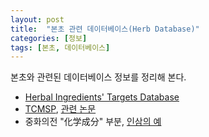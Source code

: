 ```yaml
---
layout: post
title:  "본초 관련 데이터베이스(Herb Database)"
categories: [정보]
tags: [본초, 데이터베이스]
---
```


본초와 관련된 데이터베이스 정보를 정리해 본다.

* [Herbal Ingredients' Targets Database](http://lifecenter.sgst.cn/hit/welcome.html)
* [TCMSP](http://lsp.nwu.edu.cn/browse.php?qc=herbs), [관련 논문](https://www.ncbi.nlm.nih.gov/pubmed/24735618)
* 중화의전 "化学成分" 부분, [인삼의 예](http://www.zysj.com.cn/zhongyaocai/yaocai_r/renshen.html)
